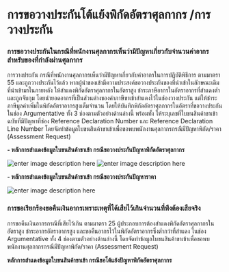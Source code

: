 การขอวางประกันโต้แย้งพิกัดอัตราศุลกากร /การวางประกัน
==

### การขอวางประกันในกรณีที่พนักงานศุลกากรเห็นว่ามีปัญหาเกี่ยวกับจำนวนค่าอากรสำหรับของที่กำลังผ่านศุลกากร

การวางประกัน กรณีที่พนักงานศุลกากรเห็นว่ามีปัญหาเกี่ยวกับค่าอากรในการปฏิบัติพิธีการ ตามมาตรา 55 และถูกวางประกันไว้แล้ว หากผู้นำของเข้ามีความประสงค์ขอวางประกันของที่นำเข้าในลักษณะเดิมที่นำเข้ามาในภายหลัง ให้สำแดงพิกัดอัตราศุลกากรในอัตราสูง ชำระภาษีอากรในอัตราอากรที่สำแดงต่ำและถูกจับกุม โดยนำยอดอากรที่เป็นส่วนต่างของค่าภาษีขาเข้าสำแดงไว้ในช่องวางประกัน แต่ให้ชำระภาษีมูลค่าเพิ่มในพิกัดอัตราอากรสูงเต็มจำนวน โดยให้บันทึกพิกัดอัตราศุลกากรในอัตราที่ขอวางประกันในช่อง Argumentative ทั้ง 3 ช่องตามตัวอย่างด้านล่างนี้  พร้อมทั้ง ให้ระบุเลขที่ใบขนสินค้าขาเข้าฉบับที่มีปัญหาที่ช่อง Reference Declaration Number และ Reference Declaration Line Number โดยจัดทำข้อมูลใบขนสินค้าขาเข้าเพื่อขอพบพนักงานศุลกากรกรณีมีปัญหาพิกัด/ราคา (Assessment Request)

**- หลักการสำแดงข้อมูลใบขนสินค้าขาเข้า  กรณีขอวางประกันปัญหาพิกัดอัตราศุลกากร**

![enter image description here](https://github.com/yosarawut/WorkingArea/raw/master/KnowledgeCenter/e-Customs/e-Import/e-Import-manual/img/e-Import_2018png_Page106.png)
![enter image description here](https://github.com/yosarawut/WorkingArea/raw/master/KnowledgeCenter/e-Customs/e-Import/e-Import-manual/img/e-Import_2018png_Page106_2.png)



**- หลักการสำแดงข้อมูลใบขนสินค้าขาเข้า  กรณีขอวางประกันปัญหาราคา**

![enter image description here](https://github.com/yosarawut/KnowledgeCenter/raw/master/KnowledgeCenter/e-Customs/e-Import/e-Import-manual/img/e-Import_2018png_Page107.png)

### การขอเรียกร้องขอคืนเงินอากรเพราะเหตุที่ได้เสียไว้เกินจำนวนที่พึงต้องเสียจริง

การขอคืนเงินอากรกรณีที่เสียไว้เกิน ตามมาตรา 25 ผู้ประกอบการต้องสำแดงพิกัดอัตราศุลกากรในอัตราสูง ชำระอากรอัตราอากรสูง และขอคืนอากรไว้ในพิกัดอัตราอากรซึ่งต่ำกว่าที่สำแดง ในช่อง Argumentative ทั้ง 4 ช่องตามตัวอย่างด้านล่างนี้ โดยจัดทำข้อมูลใบขนสินค้าขาเข้าเพื่อขอพบพนักงานศุลกากรกรณีมีปัญหาพิกัด/ราคา (Assessment Request)

**หลักการสำแดงข้อมูลใบขนสินค้าขาเข้า  กรณีขอโต้แย้งปัญหาพิกัดอัตราศุลกากร**

<!--stackedit_data:
eyJoaXN0b3J5IjpbLTc2Mjk4MTY5LC0xMDEyMzE3NDQyLDQ2OD
Y0NDI4MywtOTEzMTI3MTcwXX0=
-->